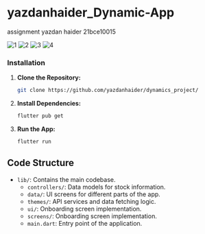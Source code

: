 # yazdanhaider_Dynamic-App

assignment yazdan haider 21bce10015

![1](https://github.com/user-attachments/assets/fd89963f-c301-4068-89c8-0e47bc9ed14b)
![2](https://github.com/user-attachments/assets/a514bb5b-e417-4fa8-a33f-51ba9940d3f1)
![3](https://github.com/user-attachments/assets/d593c7aa-bbd2-4dd4-8f72-b8f2892e3eeb)
![4](https://github.com/user-attachments/assets/5633f8a7-64c1-4732-8a99-db9d51f96f5f)

### Installation

1. **Clone the Repository:**

    ```bash
    git clone https://github.com/yazdanhaider/dynamics_project/
    ```

2. **Install Dependencies:**

    ```bash
    flutter pub get
    ```

3. **Run the App:**

    ```bash
    flutter run
    ```
## Code Structure

- `lib/`: Contains the main codebase.
  - `controllers/`: Data models for stock information.
  - `data/`: UI screens for different parts of the app.
  - `themes/`: API services and data fetching logic.
  - `ui/`: Onboarding screen implementation.
  - `screens/`: Onboarding screen implementation.
  - `main.dart`: Entry point of the application.
